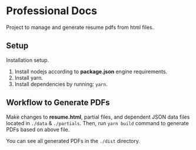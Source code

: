 # Professional Docs

Project to manage and generate resume pdfs from html files.

## Setup

Installation setup.

1. Install nodejs according to **package.json** engine requirements.
1. Install yarn.
1. Install dependencies by running: `yarn`.

## Workflow to Generate PDFs

Make changes to **resume.html**, partial files, and dependent JSON data files located in `./data` & `./partials`. Then, run `yarn build` command to generate PDFs based on above file.

You can see all generated PDFs in the `./dist` directory.
